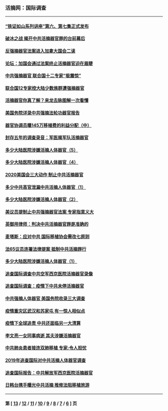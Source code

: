 ### 活摘网：国际调查
---
#### [“铁证如山系列讲座”第六、第七集正式发布](../../pages/nf5947/n13106287.md?08310430) 
#### [破冰之战 揭开中共活摘器官罪的台前幕后](../../pages/nf5947/n13082457.md?08310430) 
#### [反强摘器官法案进入加拿大国会二读](../../pages/nf5947/n13033450.md?08310430) 
#### [论坛：加国会通过法案终止活摘器官迫在眉睫](../../pages/nf5947/n13029839.md?08310430) 
#### [中共强摘器官 联合国十二专家“极震惊”](../../pages/nf5947/n13024313.md?08310430) 
#### [联合国12专家控大陆少数族群遭强摘器官](../../pages/nf5947/n13023877.md?08310430) 
#### [活摘器官你真了解？来龙去脉图解一次看懂](../../pages/nf5947/n13013820.md?08310430) 
#### [美国务院详录中共强摘法轮功器官报告](../../pages/nf5947/n12944519.md?08310430) 
#### [器官协调员曝145万移植费的利益分配（中）](../../pages/nf5947/n12894547.md?08310430) 
#### [封存五年的调查录音：军医揭军队活摘器官](../../pages/nf5947/n12798692.md?08310430) 
#### [多少大陆医院涉嫌活摘人体器官（5）](../../pages/nf5947/n12768383.md?08310430) 
#### [多少大陆医院涉嫌活摘人体器官（4）](../../pages/nf5947/n12664434.md?08310430) 
#### [2020美国会三大动作 制止中共活摘器官](../../pages/nf5947/n12682004.md?08310430) 
#### [多少中共高官泄漏中共活摘人体器官（1）](../../pages/nf5947/n12671234.md?08310430) 
#### [多少大陆医院涉嫌活摘人体器官（2）](../../pages/nf5947/n12655589.md?08310430) 
#### [美议员提制止中共强摘器官法案 专家指意义大](../../pages/nf5947/n12630561.md?08310430) 
#### [英御用律师：判决中共活摘器官罪是准确的](../../pages/nf5947/n12580740.md?08310430) 
#### [麦塔斯：应对中共 国际移植协会需改七原则](../../pages/nf5947/n12514711.md?08310430) 
#### [法65议员连署法律提案 抵制中共活摘罪行](../../pages/nf5947/n12437047.md?08310430) 
#### [多少大陆医院涉嫌活摘人体器官（1）](../../pages/nf5947/n12414284.md?08310430) 
#### [追查国际调查中共空军西京医院活摘器官录像](../../pages/nf5947/n12348837.md?08310430) 
#### [追查国际调查：疫情下中共未停活摘器官](../../pages/nf5947/n12273415.md?08310430) 
#### [中共强摘人体器官 美国务院收录三大调查](../../pages/nf5947/n12181488.md?08310430) 
#### [疫情重灾区武汉和苏家屯 有一惊人相似点](../../pages/nf5947/n12150824.md?08310430) 
#### [疫情下全球追责 中共还面临另一大清算](../../pages/nf5947/n12070397.md?08310430) 
#### [李文亮一女同事病逝 其夫涉嫌活摘器官](../../pages/nf5947/n11957882.md?08310430) 
#### [中共肺炎患者接连双肺移植 专家:令人担忧](../../pages/nf5947/n11945516.md?08310430) 
#### [2019年追查国际对中共活摘人体器官调查](../../pages/nf5947/n11917733.md?08310430) 
#### [追查国际报告：中共解放军西京医院活摘器官](../../pages/nf5947/n11838359.md?08310430) 
#### [日韩台携手曝光中共活摘 推修法阻移植旅游](../../pages/nf5947/n11712046.md?08310430) 

---
#### 第 [ [13](./13.md?08310430) / [12](./12.md?08310430) / [11](./11.md?08310430) / [10](./10.md?08310430) / [9](./9.md?08310430) / [8](./8.md?08310430) / [7](./7.md?08310430) / [6](./6.md?08310430) ] 页
